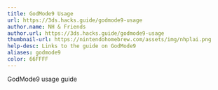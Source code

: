 ```yaml
---
title: GodMode9 Usage
url: https://3ds.hacks.guide/godmode9-usage
author.name: NH & Friends
author.url: https://3ds.hacks.guide/godmode9-usage
thumbnail-url: https://nintendohomebrew.com/assets/img/nhplai.png
help-desc: Links to the guide on GodMode9
aliases: godmode9
color: 66FFFF
---
```


GodMode9 usage guide
